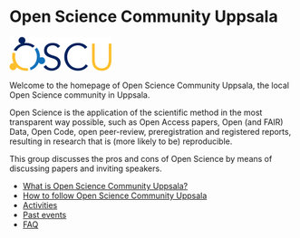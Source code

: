 # Open Science Community Uppsala

![The Open Science Community Uppsala logo](logo/oscu_logo_25.png)

Welcome to the homepage of Open Science Community Uppsala,
the local Open Science community in Uppsala.

Open Science is the application of the scientific method
in the most transparent way possible,
such as Open Access papers, Open (and FAIR) Data,
Open Code, open peer-review, preregistration and registered reports,
resulting in research that is (more likely to be) reproducible.

This group discusses the pros and cons of Open Science
by means of discussing papers and inviting speakers.

- [What is Open Science Community Uppsala?](content/what.md)
- [How to follow Open Science Community Uppsala](content/follow.md)
- [Activities](content/activities.md)
- [Past events](content/events.md)
- [FAQ](content/faq.md)


